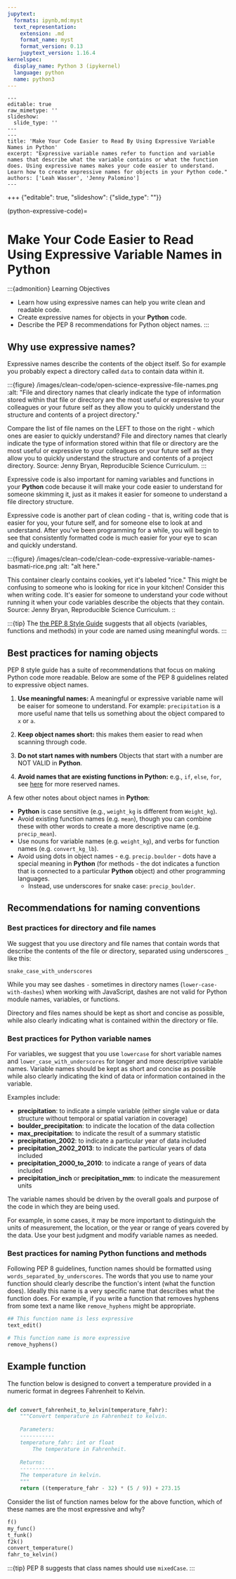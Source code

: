 ```yaml
---
jupytext:
  formats: ipynb,md:myst
  text_representation:
    extension: .md
    format_name: myst
    format_version: 0.13
    jupytext_version: 1.16.4
kernelspec:
  display_name: Python 3 (ipykernel)
  language: python
  name: python3
---
```


```{raw-cell}
---
editable: true
raw_mimetype: ''
slideshow:
  slide_type: ''
---
---
title: 'Make Your Code Easier to Read By Using Expressive Variable Names in Python'
excerpt: "Expressive variable names refer to function and variable names that describe what the variable contains or what the function does. Using expressive names makes your code easier to understand. Learn how to create expressive names for objects in your Python code."
authors: ['Leah Wasser', 'Jenny Palomino']
---
```

+++ {"editable": true, "slideshow": {"slide_type": ""}}

(python-expressive-code)=
# Make Your Code Easier to Read Using Expressive Variable Names in Python

:::{admonition} Learning Objectives

* Learn how using expressive names can help you write clean and readable code.
* Create expressive names for objects in your **Python** code.
* Describe the PEP 8 recommendations for Python object names.
:::

## Why use expressive names?

Expressive names describe the contents of the object itself. So for example you probably expect a directory called `data` to contain data within it.

:::{figure} /images/clean-code/open-science-expressive-file-names.png
:alt: "File and directory names that clearly indicate the type of information stored within that file or directory are the most useful or expressive to your colleagues or your future self as they allow you to quickly understand the structure and contents of a project directory."

Compare the list of file names on the LEFT to those on the right - which ones are easier to quickly understand? File and directory names that clearly indicate the type of information stored within that file or directory are the most useful or expressive to your colleagues or your future self as they allow you to quickly understand the structure and contents of a project directory. Source: Jenny Bryan, Reproducible Science Curriculum.
:::

Expressive code is also important for naming variables and functions in your **Python** code because it will make your code easier to understand for someone skimming it, just as it makes it easier for someone to understand a file directory structure.

Expressive code is another part of clean coding - that is, writing code that is easier for you, your future self, and for someone else to look at and understand. After you've been programming for a while, you will begin to see that consistently formatted code is much easier for your eye to scan and quickly understand.

:::{figure} /images/clean-code/clean-code-expressive-variable-names-basmati-rice.png
:alt: "alt here."

This container clearly contains cookies, yet it's labeled "rice." This might be confusing to someone who is looking for rice in your kitchen! Consider this when writing code. It's easier for someone to understand your code without running it when your code variables describe the objects that they contain. Source: Jenny Bryan, Reproducible Science Curriculum.
::


:::{tip}
The <a href="https://www.python.org/dev/peps/pep-0008/" target="_blank">the PEP 8 Style Guide</a> suggests that all objects (variables, functions and methods) in your code are named using meaningful words.
:::

## Best practices for naming objects

PEP 8 style guide has a suite of recommendations that focus on making Python code more readable. Below are some of the PEP 8 guidelines related to expressive object names.  

1. **Use meaningful names:** A meaningful or expressive variable name will be eaiser for someone to understand. For example: `precipitation` is a more useful name that tells us something about the object compared to `x` or `a`.

2. **Keep object names short:** this makes them easier to read when scanning through code.

3. **Do not start names with numbers** Objects that start with a number are NOT VALID in **Python**.

4. **Avoid names that are existing functions in Python:** e.g., `if`, `else`, `for`, see <a href="https://www.programiz.com/python-programming/keywords-identifier" target="_blank">here</a> for more reserved names.

A few other notes about object names in **Python**:

* **Python** is case sensitive (e.g., `weight_kg` is different from `Weight_kg`).
* Avoid existing function names (e.g. `mean`), though you can combine these with other words to create a more descriptive name (e.g. `precip_mean`).
* Use nouns for variable names (e.g. `weight_kg`), and verbs for function names (e.g. `convert_kg_lb`).
* Avoid using dots in object names - e.g. `precip.boulder` - dots have a special meaning in **Python** (for methods - the dot indicates a function that is connected to a particular **Python** object) and other programming languages.
  * Instead, use underscores for snake case: `precip_boulder`.

## Recommendations for naming conventions

### Best practices for directory and file names

We suggest that you use directory and file names that contain words that describe the contents of the file or directory, separated using underscores `_` like this:

`snake_case_with_underscores`

While you may see dashes `-` sometimes in directory names (`lower-case-with-dashes`) when working with JavaScript, dashes are not valid for Python module names, variables, or functions.


Directory and files names should be kept as short and concise as possible, while also clearly indicating what is contained within the directory or file.

### Best practices for Python variable names

For variables, we suggest that you use `lowercase` for short variable names and `lower_case_with_underscores` for longer and more descriptive variable names. Variable names should be kept as short and concise as possible while also clearly indicating the kind of data or information contained in the variable.

Examples include:

* **precipitation**: to indicate a simple variable (either single value or data structure without temporal or spatial variation in coverage)
* **boulder_precipitation**: to indicate the location of the data collection
* **max_precipitation**: to indicate the result of a summary statistic
* **precipitation_2002**: to indicate a particular year of data included
* **precipitation_2002_2013**: to indicate the particular years of data included
* **precipitation_2000_to_2010**: to indicate a range of years of data included
* **precipitation_inch** or **precipitation_mm**: to indicate the measurement units

The variable names should be driven by the overall goals and purpose of the code in which they are being used.

For example, in some cases, it may be more important to distinguish the units of measurement, the location, or the year or range of years covered by the data. Use your best judgment and modify variable names as needed.  

### Best practices for naming Python functions and methods

Following PEP 8 guidelines, function names should be formatted using  
`words_separated_by_underscores`. The words that you use to name your function should clearly describe the function's intent (what the function does). Ideally this name is a very specific name that describes what the function does. For example, if you write a function that removes hyphens from some text a name like `remove_hyphens` might be appropriate.  

```python
## This function name is less expressive 
text_edit()

# This function name is more expressive
remove_hyphens()
```

## Example function

The function below is designed to convert a temperature provided
in a numeric format in degrees Fahrenheit to Kelvin.

```python

def convert_fahrenheit_to_kelvin(temperature_fahr):
    """Convert temperature in Fahrenheit to kelvin.
    
    Parameters:
    -----------
    temperature_fahr: int or float
        The temperature in Fahrenheit.
    
    Returns:
    -----------
    The temperature in kelvin.
    """
    return ((temperature_fahr - 32) * (5 / 9)) + 273.15

```

Consider the list of function names below for the above function, which of these names are the most expressive and why?

```python
f()
my_func()
t_funk()
f2k()
convert_temperature()
fahr_to_kelvin()
```

:::{tip}
PEP 8 suggests that class names should use `mixedCase`.
:::
